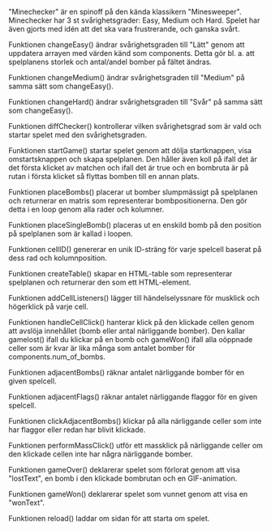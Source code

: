 "Minechecker" är en spinoff på den kända klassikern "Minesweeper". Minechecker har 3 st svårighetsgrader: Easy, Medium och Hard. Spelet har även gjorts med idén att det ska vara frustrerande, och ganska svårt. 

Funktionen changeEasy() ändrar svårighetsgraden till "Lätt" genom att uppdatera arrayen med värden känd som components. Detta gör bl. a. att spelplanens storlek och antal/andel bomber på fältet ändras.

Funktionen changeMedium() ändrar svårighetsgraden till "Medium" på samma sätt som changeEasy().

Funktionen changeHard() ändrar svårighetsgraden till "Svår" på samma sätt som changeEasy().

Funktionen diffChecker() kontrollerar vilken svårighetsgrad som är vald och startar spelet med den svårighetsgraden.

Funktionen startGame() startar spelet genom att dölja startknappen, visa omstartsknappen och skapa spelplanen. Den håller även koll på ifall det är det första klicket av matchen och ifall det är true och en bombruta är på rutan i första klicket så flyttas bomben till en annan plats. 

Funktionen placeBombs() placerar ut bomber slumpmässigt på spelplanen och returnerar en matris som representerar bombpositionerna. Den gör detta i en loop genom alla rader och kolumner.

Funktionen placeSingleBomb() placeras ut en enskild bomb på den position på spelplanen som är kallad i loopen.

Funktionen cellID() genererar en unik ID-sträng för varje spelcell baserat på dess rad och kolumnposition.

Funktionen createTable() skapar en HTML-table som representerar spelplanen och returnerar den som ett HTML-element.

Funktionen addCellListeners() lägger till händelselyssnare för musklick och högerklick på varje cell.

Funktionen handleCellClick() hanterar klick på den klickade cellen genom att avslöja innehållet (bomb eller antal närliggande bomber). Den kallar gamelost() ifall du klickar på en bomb och gameWon() ifall alla oöppnade celler som är kvar är lika många som antalet bomber för components.num_of_bombs.

Funktionen adjacentBombs() räknar antalet närliggande bomber för en given spelcell.

Funktionen adjacentFlags() räknar antalet närliggande flaggor för en given spelcell. 

Funktionen clickAdjacentBombs() klickar på alla närliggande celler som inte har flaggor eller redan har blivit klickade.

Funktionen performMassClick() utför ett massklick på närliggande celler om den klickade cellen inte har några närliggande bomber. 

Funktionen gameOver() deklarerar spelet som förlorat genom att visa "lostText", en bomb i den klickade bombrutan och en GIF-animation.

Funktionen gameWon() deklarerar spelet som vunnet genom att visa en "wonText".

Funktionen reload() laddar om sidan för att starta om spelet. 
